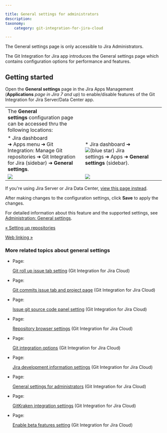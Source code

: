 ```yaml
---

title: General settings for administrators
description:
taxonomy:
    category: git-integration-for-jira-cloud

---
```

The General settings page is only accessible to Jira Administrators.

The Git Integration for Jira app introduces the General settings page which contains configuration options for performance and features.

## Getting started

Open the **General settings** page in the Jira Apps Management (**Applications** _page in Jira 7 and up_) to enable/disable features of the Git Integration for Jira Server/Data Center app.

|     |     |
| --- | --- |
| The **General settings** configuration page can be accessed thru the following locations: |     |
| *   Jira dashboard ➜ Apps menu ➜ Git Integration: Manage Git repositories ➜ Git Integration for Jira (sidebar) ➜ **General settings**. | *   Jira dashboard ➜ ![(blue star)](/wiki/s/-1639011364/6452/8b4898d3c114827e64ec143b4fa79bb76a6cfa5b/_/images/icons/emoticons/star_blue.png) Jira settings ➜ Apps ➜ **General settings** (sidebar). |
| ![](https://bigbrassband.atlassian.net/wiki/download/attachments/1923025087/gitcloud-gitmenu-apps-gencfg-sel.png?version=2&modificationDate=1638618666472&cacheVersion=1&api=v2) | ![](https://bigbrassband.atlassian.net/wiki/download/attachments/1923025087/gitcloud-gencfg-admin-apps-menu.png?version=2&modificationDate=1638619051443&cacheVersion=1&api=v2) |

If you're using Jira Server or Jira Data Center, [view this page instead](/wiki/spaces/GITSERVER/pages/966885431/General+Settings).


After making changes to the configuration settings, click **Save** to apply the changes.

For detailed information about this feature and the supported settings, see [Administration: General settings](/wiki/spaces/GITCLOUD/pages/781942911/General+Settings).

[« Setting up repositories](/wiki/spaces/GITCLOUD/pages/1923023982/Setting+up+integrations)

[Web linking »](/wiki/spaces/GITCLOUD/pages/1923025184/Web+linking)

### More related topics about general settings

*   Page:

    [Git roll up issue tab setting](/wiki/spaces/GITCLOUD/pages/1207796128/Git+roll+up+issue+tab+setting) (Git Integration for Jira Cloud)

*   Page:

    [Git commits issue tab and project page](/wiki/spaces/GITCLOUD/pages/1207829071/Git+commits+issue+tab+and+project+page) (Git Integration for Jira Cloud)

*   Page:

    [Issue git source code panel setting](/wiki/spaces/GITCLOUD/pages/1207829089/Issue+git+source+code+panel+setting) (Git Integration for Jira Cloud)

*   Page:

    [Repository browser settings](/wiki/spaces/GITCLOUD/pages/1207829111/Repository+browser+settings) (Git Integration for Jira Cloud)

*   Page:

    [Git integration options](/wiki/spaces/GITCLOUD/pages/1207829137/Git+integration+options) (Git Integration for Jira Cloud)

*   Page:

    [Jira development information settings](/wiki/spaces/GITCLOUD/pages/1207796181/Jira+development+information+settings) (Git Integration for Jira Cloud)

*   Page:

    [General settings for administrators](/wiki/spaces/GITCLOUD/pages/1923025087/General+settings+for+administrators) (Git Integration for Jira Cloud)

*   Page:

    [GitKraken integration settings](/wiki/spaces/GITCLOUD/pages/1980563563/GitKraken+integration+settings) (Git Integration for Jira Cloud)

*   Page:

    [Enable beta features setting](/wiki/spaces/GITCLOUD/pages/2070216724/Enable+beta+features+setting) (Git Integration for Jira Cloud)